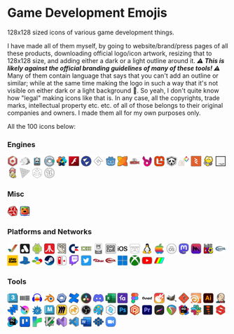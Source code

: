 # Game Development Emojis

128x128 sized icons of various game development things.

I have made all of them myself, by going to website/brand/press pages of all these products, downloading official
logo/icon artwork, resizing that to 128x128 size, and adding either a dark or a light outline around it.
***:warning: This is likely against the official branding guidelines of many of these tools! :warning:***
Many of them contain language that says that you can't add an outline or similar; while at the same time making
the logo in such a way that it's not visible on either dark or a light background :facepalm:. So yeah, I don't
quite know how "legal" making icons like that is. In any case, all the copyrights, trade marks, intellectual
property etc. etc. of all of those belongs to their original companies and owners. I made them all for my own
purposes only.

All the 100 icons below:

### Engines

<img src="engines/emoji-babylonjs.png" alt="babylonjs" title="babylonjs" width="24"></img>
<img src="engines/emoji-bevy.png" alt="bevy" title="bevy" width="24"></img>
<img src="engines/emoji-cocos2d.png" alt="cocos2d" title="cocos2d" width="24"></img>
<img src="engines/emoji-construct.png" alt="construct" title="construct" width="24"></img>
<img src="engines/emoji-defold.png" alt="defold" title="defold" width="24"></img>
<img src="engines/emoji-flash.png" alt="flash" title="flash" width="24"></img>
<img src="engines/emoji-flax.png" alt="flax" title="flax" width="24"></img>
<img src="engines/emoji-gamemaker.png" alt="gamemaker" title="gamemaker" width="24"></img>
<img src="engines/emoji-godot.png" alt="godot" title="godot" width="24"></img>
<img src="engines/emoji-haxe.png" alt="haxe" title="haxe" width="24"></img>
<img src="engines/emoji-libgdx.png" alt="libgdx" title="libgdx" width="24"></img>
<img src="engines/emoji-luxe.png" alt="luxe" title="luxe" width="24"></img>
<img src="engines/emoji-monogame.png" alt="monogame" title="monogame" width="24"></img>
<img src="engines/emoji-panda3d.png" alt="panda3d" title="panda3d" width="24"></img>
<img src="engines/emoji-pico8.png" alt="pico8" title="pico8" width="24"></img>
<img src="engines/emoji-playcanvas.png" alt="playcanvas" title="playcanvas" width="24"></img>
<img src="engines/emoji-pygame.png" alt="pygame" title="pygame" width="24"></img>
<img src="engines/emoji-raylib.png" alt="raylib" title="raylib" width="24"></img>
<img src="engines/emoji-renpy.png" alt="renpy" title="renpy" width="24"></img>
<img src="engines/emoji-threejs.png" alt="threejs" title="threejs" width="24"></img>
<img src="engines/emoji-unity.png" alt="unity" title="unity" width="24"></img>
<img src="engines/emoji-unreal.png" alt="unreal" title="unreal" width="24"></img>

### Misc

<img src="other/emoji-demoscene.png" alt="demoscene" title="demoscene" width="24"></img>
<img src="other/emoji-gamedev.png" alt="gamedev" title="gamedev" width="24"></img>

### Platforms and Networks

<img src="platforms/emoji-amiga.png" alt="amiga" title="amiga" width="24"></img>
<img src="platforms/emoji-analogue.png" alt="analogue" title="analogue" width="24"></img>
<img src="platforms/emoji-android.png" alt="android" title="android" width="24"></img>
<img src="platforms/emoji-atari.png" alt="atari" title="atari" width="24"></img>
<img src="platforms/emoji-bbcmicro.png" alt="bbcmicro" title="bbcmicro" width="24"></img>
<img src="platforms/emoji-c64.png" alt="c64" title="c64" width="24"></img>
<img src="platforms/emoji-directx.png" alt="directx" title="directx" width="24"></img>
<img src="platforms/emoji-epicgamesstore.png" alt="epicgamesstore" title="epicgamesstore" width="24"></img>
<img src="platforms/emoji-gog.png" alt="gog" title="gog" width="24"></img>
<img src="platforms/emoji-ios.png" alt="ios" title="ios" width="24"></img>
<img src="platforms/emoji-itchio.png" alt="itchio" title="itchio" width="24"></img>
<img src="platforms/emoji-linux.png" alt="linux" title="linux" width="24"></img>
<img src="platforms/emoji-mac.png" alt="mac" title="mac" width="24"></img>
<img src="platforms/emoji-macos.png" alt="macos" title="macos" width="24"></img>
<img src="platforms/emoji-mastodon.png" alt="mastodon" title="mastodon" width="24"></img>
<img src="platforms/emoji-metal.png" alt="metal" title="metal" width="24"></img>
<img src="platforms/emoji-msdos.png" alt="msdos" title="msdos" width="24"></img>
<img src="platforms/emoji-opengl.png" alt="opengl" title="opengl" width="24"></img>
<img src="platforms/emoji-playdate.png" alt="playdate" title="playdate" width="24"></img>
<img src="platforms/emoji-playstation.png" alt="playstation" title="playstation" width="24"></img>
<img src="platforms/emoji-snes.png" alt="snes" title="snes" width="24"></img>
<img src="platforms/emoji-steam.png" alt="steam" title="steam" width="24"></img>
<img src="platforms/emoji-switch.png" alt="switch" title="switch" width="24"></img>
<img src="platforms/emoji-twitch.png" alt="twitch" title="twitch" width="24"></img>
<img src="platforms/emoji-twitter.png" alt="twitter" title="twitter" width="24"></img>
<img src="platforms/emoji-vulkan.png" alt="vulkan" title="vulkan" width="24"></img>
<img src="platforms/emoji-webgl.png" alt="webgl" title="webgl" width="24"></img>
<img src="platforms/emoji-windows.png" alt="windows" title="windows" width="24"></img>
<img src="platforms/emoji-xbox.png" alt="xbox" title="xbox" width="24"></img>
<img src="platforms/emoji-youtube.png" alt="youtube" title="youtube" width="24"></img>
<img src="platforms/emoji-zxspectrum.png" alt="zxspectrum" title="zxspectrum" width="24"></img>

### Tools

<img src="tools/emoji-3dsmax.png" alt="3dsmax" title="3dsmax" width="24"></img>
<img src="tools/emoji-ableton.png" alt="ableton" title="ableton" width="24"></img>
<img src="tools/emoji-audacity.png" alt="audacity" title="audacity" width="24"></img>
<img src="tools/emoji-blender.png" alt="blender" title="blender" width="24"></img>
<img src="tools/emoji-buildbot.png" alt="buildbot" title="buildbot" width="24"></img>
<img src="tools/emoji-confluence.png" alt="confluence" title="confluence" width="24"></img>
<img src="tools/emoji-davinci.png" alt="davinci" title="davinci" width="24"></img>
<img src="tools/emoji-discord.png" alt="discord" title="discord" width="24"></img>
<img src="tools/emoji-excel.png" alt="excel" title="excel" width="24"></img>
<img src="tools/emoji-favro.png" alt="favro" title="favro" width="24"></img>
<img src="tools/emoji-figma.png" alt="figma" title="figma" width="24"></img>
<img src="tools/emoji-fmod.png" alt="fmod" title="fmod" width="24"></img>
<img src="tools/emoji-garageband.png" alt="garageband" title="garageband" width="24"></img>
<img src="tools/emoji-gimp.png" alt="gimp" title="gimp" width="24"></img>
<img src="tools/emoji-git.png" alt="git" title="git" width="24"></img>
<img src="tools/emoji-houdini.png" alt="houdini" title="houdini" width="24"></img>
<img src="tools/emoji-illustrator.png" alt="illustrator" title="illustrator" width="24"></img>
<img src="tools/emoji-jenkins.png" alt="jenkins" title="jenkins" width="24"></img>
<img src="tools/emoji-jira.png" alt="jira" title="jira" width="24"></img>
<img src="tools/emoji-krita.png" alt="krita" title="krita" width="24"></img>
<img src="tools/emoji-lightwave.png" alt="lightwave" title="lightwave" width="24"></img>
<img src="tools/emoji-maya.png" alt="maya" title="maya" width="24"></img>
<img src="tools/emoji-miro.png" alt="miro" title="miro" width="24"></img>
<img src="tools/emoji-modo.png" alt="modo" title="modo" width="24"></img>
<img src="tools/emoji-obs.png" alt="obs" title="obs" width="24"></img>
<img src="tools/emoji-paint.png" alt="paint" title="paint" width="24"></img>
<img src="tools/emoji-perforce.png" alt="perforce" title="perforce" width="24"></img>
<img src="tools/emoji-photoshop.png" alt="photoshop" title="photoshop" width="24"></img>
<img src="tools/emoji-plasticscm.png" alt="plasticscm" title="plasticscm" width="24"></img>
<img src="tools/emoji-premiere.png" alt="premiere" title="premiere" width="24"></img>
<img src="tools/emoji-procreate.png" alt="procreate" title="procreate" width="24"></img>
<img src="tools/emoji-reaper.png" alt="reaper" title="reaper" width="24"></img>
<img src="tools/emoji-rider.png" alt="rider" title="rider" width="24"></img>
<img src="tools/emoji-slack.png" alt="slack" title="slack" width="24"></img>
<img src="tools/emoji-spine.png" alt="spine" title="spine" width="24"></img>
<img src="tools/emoji-substance.png" alt="substance" title="substance" width="24"></img>
<img src="tools/emoji-teamcity.png" alt="teamcity" title="teamcity" width="24"></img>
<img src="tools/emoji-trello.png" alt="trello" title="trello" width="24"></img>
<img src="tools/emoji-twine.png" alt="twine" title="twine" width="24"></img>
<img src="tools/emoji-vim.png" alt="vim" title="vim" width="24"></img>
<img src="tools/emoji-visualstudio.png" alt="visualstudio" title="visualstudio" width="24"></img>
<img src="tools/emoji-vscode.png" alt="vscode" title="vscode" width="24"></img>
<img src="tools/emoji-word.png" alt="word" title="word" width="24"></img>
<img src="tools/emoji-wwise.png" alt="wwise" title="wwise" width="24"></img>
<img src="tools/emoji-zoom.png" alt="zoom" title="zoom" width="24"></img>
